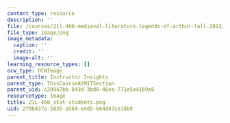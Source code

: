 ```yaml
---
content_type: resource
description: ''
file: /courses/21l-460-medieval-literature-legends-of-arthur-fall-2013/2f00437a5835a584e4d5664d47ce18b9_21L-460_stat-students.png
file_type: image/png
image_metadata:
  caption: ''
  credit: ''
  image-alt: ''
learning_resource_types: []
ocw_type: OCWImage
parent_title: Instructor Insights
parent_type: ThisCourseAtMITSection
parent_uid: c28947bb-843d-3bd0-46ea-771e5a4169e8
resourcetype: Image
title: 21L-460_stat-students.png
uid: 2f00437a-5835-a584-e4d5-664d47ce18b9
---
```

